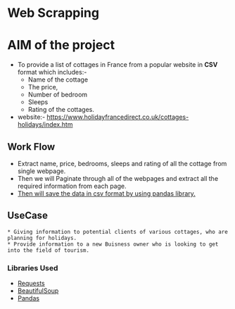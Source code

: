 # Web Scrapping

# AIM of the project

* To provide a list of cottages in France from a popular website in **CSV** format which includes:-
    * Name of the cottage
    * The price, 
    * Number of bedroom
    * Sleeps
    * Rating of the cottages.
* website:- https://www.holidayfrancedirect.co.uk/cottages-holidays/index.htm

## Work Flow

* Extract name, price, bedrooms, sleeps and rating of all the cottage from single webpage.
* Then we will Paginate through all of the webpages and extract all the required information from each page.
* [Then will save the data in csv format by using pandas library.](https://github.com/Mhtag/webscrapping_project/blob/main/holiday_homes.csv)

## UseCase

    * Giving information to potential clients of various cottages, who are planning for holidays.
    * Provide information to a new Buisness owner who is looking to get into the field of tourism.
    
### Libraries Used

* [Requests](https://docs.python-requests.org/en/v0.8.2/)
* [BeautifulSoup](https://www.crummy.com/software/BeautifulSoup/bs4/doc/)
* [Pandas](https://pandas.pydata.org/docs/index.html)



